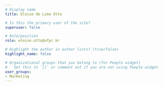 ```yaml
---
# Display name
title: Eloise de Lima Otto

# Is this the primary user of the site?
superuser: false

# Role/position
role: eloise.otto@ufpr.br

# Highlight the author in author lists? (true/false)
highlight_name: false

# Organizational groups that you belong to (for People widget)
#   Set this to `[]` or comment out if you are not using People widget.
user_groups:
- Marketing
---
```

